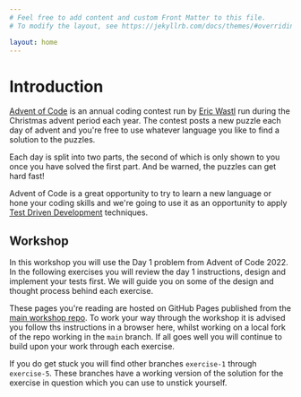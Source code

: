```yaml
---
# Feel free to add content and custom Front Matter to this file.
# To modify the layout, see https://jekyllrb.com/docs/themes/#overriding-theme-defaults

layout: home
---
```

# Introduction

[Advent of Code](https://adventofcode.com/2023/about) is an annual coding contest run by [Eric Wastl](https://github.com/topaz) run during the Christmas advent period each year. The contest posts a new puzzle each day of advent and you're free to use whatever language you like to find a solution to the puzzles.

Each day is split into two parts, the second of which is only shown to you once you have solved the first part. And be warned, the puzzles can get hard fast!

Advent of Code is a great opportunity to try to learn a new language or hone your coding skills and we're going to use it as an opportunity to apply [Test Driven Development](https://en.wikipedia.org/wiki/Test-driven_development) techniques.

## Workshop

In this workshop you will use the Day 1 problem from Advent of Code 2022.
In the following exercises you will review the day 1 instructions, design and implement your tests first. We will guide you on some of the design and thought process behind each exercise.

These pages you're reading are hosted on GitHub Pages published from the [main workshop repo](https://github.com/jpgough/advent-of-tdd/). To work your way through the workshop it is advised you follow ths instructions in a browser here, whilst working on a local fork of the repo working in the `main` branch. If all goes well you will continue to build upon your work through each exercise.

If you do get stuck you will find other branches `exercise-1` through `exercise-5`. These branches have a working version of the solution for the exercise in question which you can use to unstick yourself.

